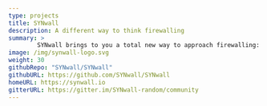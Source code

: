 ```yaml
---
type: projects
title: SYNwall
description: A different way to think firewalling
summary: >
        SYNwall brings to you a total new way to approach firewalling: you don’t have to worry anymore about rules, IP, ports, etc. A simple PSK will allow a low-maintenance firewall-like security. Built with IoT in mind, it can be used also in different environments.
image: /img/synwall-logo.svg
weight: 30
githubRepo: "SYNwall/SYNwall"
githubURL: https://github.com/SYNwall/SYNwall
homeURL: https://synwall.io
gitterURL: https://gitter.im/SYNwall-random/community
---
```

